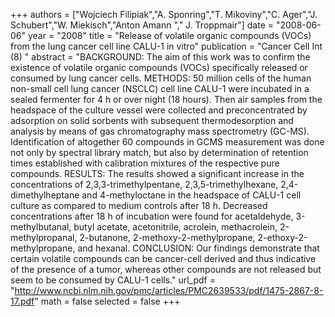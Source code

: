 
+++
authors = ["Wojciech Filipiak","A. Sponring","T. Mikoviny","C. Ager","J. Schubert","W. Miekisch","Anton Amann "," J. Troppmair"]
date = "2008-06-06"
year = "2008"
title = "Release of volatile organic compounds (VOCs) from the lung cancer cell line CALU-1 in vitro"
publication = "Cancer Cell Int (8) "
abstract = "BACKGROUND: The aim of this work was to confirm the existence of volatile organic compounds (VOCs) specifically released or consumed by lung cancer cells. METHODS: 50 million cells of the human non-small cell lung cancer (NSCLC) cell line CALU-1 were incubated in a sealed fermenter for 4 h or over night (18 hours). Then air samples from the headspace of the culture vessel were collected and preconcentrated by adsorption on solid sorbents with subsequent thermodesorption and analysis by means of gas chromatography mass spectrometry (GC-MS). Identification of altogether 60 compounds in GCMS measurement was done not only by spectral library match, but also by determination of retention times established with calibration mixtures of the respective pure compounds. RESULTS: The results showed a significant increase in the concentrations of 2,3,3-trimethylpentane, 2,3,5-trimethylhexane, 2,4-dimethylheptane and 4-methyloctane in the headspace of CALU-1 cell culture as compared to medium controls after 18 h. Decreased concentrations after 18 h of incubation were found for acetaldehyde, 3-methylbutanal, butyl acetate, acetonitrile, acrolein, methacrolein, 2-methylpropanal, 2-butanone, 2-methoxy-2-methylpropane, 2-ethoxy-2-methylpropane, and hexanal. CONCLUSION: Our findings demonstrate that certain volatile compounds can be cancer-cell derived and thus indicative of the presence of a tumor, whereas other compounds are not released but seem to be consumed by CALU-1 cells."
url_pdf = "http://www.ncbi.nlm.nih.gov/pmc/articles/PMC2639533/pdf/1475-2867-8-17.pdf"
math = false
selected = false
+++
